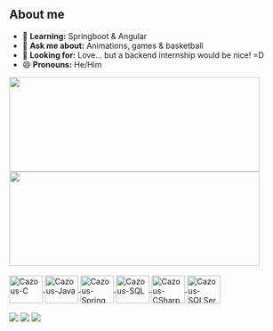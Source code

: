## About me

- 🌱 **Learning:** Springboot & Angular
- 💬 **Ask me about:** Animations, games & basketball
- 👀 **Looking for:** Love... but a backend internship would be nice! =D
- 😄 **Pronouns:** He/Him

<div>
  <a href="https://github.com/cazous">
  <img height="170em" width="450em" src="https://github-readme-stats.vercel.app/api?username=cazous&show_icons=true&theme=chartreuse-dark&include_all_commits=true&count_private=true"/>
  <img height="170em" width="450em" src="https://github-readme-stats.vercel.app/api/top-langs/?username=cazous&layout=compact&langs_count=16&theme=chartreuse-dark"/>
</div>
<div style="display: inline_block"><br>
  <img align="center" alt="Cazous-C" height="50" width="60" src="https://cdn.jsdelivr.net/gh/devicons/devicon/icons/c/c-line.svg">
  <img align="center" alt="Cazous-Java" height="50" width="60" src="https://cdn.jsdelivr.net/gh/devicons/devicon/icons/java/java-plain.svg">
  <img align="center" alt="Cazous-Spring" height="50" width="60" src="https://cdn.jsdelivr.net/gh/devicons/devicon/icons/spring/spring-original.svg">
  <img align="center" alt="Cazous-SQL" height="50" width="60" src="https://cdn.jsdelivr.net/gh/devicons/devicon/icons/mysql/mysql-original.svg">
  <img align="center" alt="Cazous-CSharp" height="50" width="60" src="https://cdn.jsdelivr.net/gh/devicons/devicon/icons/csharp/csharp-line.svg">
  <img align="center" alt="Cazous-SQLServer" height="50" width="60" src="https://cdn.jsdelivr.net/gh/devicons/devicon/icons/microsoftsqlserver/microsoftsqlserver-plain.svg">
  </div></br>
  
  <div>
    <a href="mailto:caiolspinheiro@gmail.com"><img src="https://img.shields.io/badge/Gmail-D14836?style=for-the-badge&logo=gmail&logoColor=white" target="_blank"></a>
    <a href="https://www.linkedin.com/in/caio-leal-de-souza-pinheiro-852a7b1a1/" target="_blank"><img src="https://img.shields.io/badge/LinkedIn-0077B5?style=for-the-badge&logo=linkedin&logoColor=white" target="_blank"></a>
     <a href="https://www.instagram.com/caiolspinheiro/" target="_blank"><img src="https://img.shields.io/badge/Instagram-E4405F?style=for-the-badge&logo=instagram&logoColor=white" target="_blank"></a>
  </div>
  
